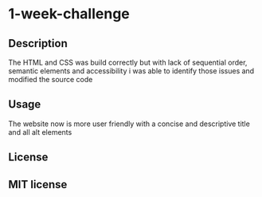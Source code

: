 # 1-week-challenge

## Description
The HTML and CSS was build correctly but with lack of sequential order, semantic elements and accessibility i was able to identify those issues and modified the source code  

## Usage
The website now is more user friendly with a concise and descriptive title and all alt elements

## License

MIT license
---



